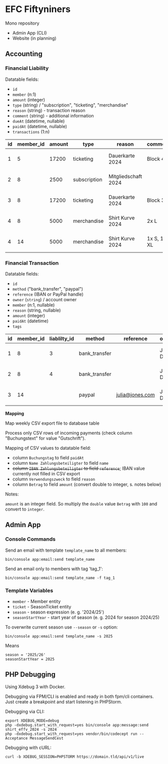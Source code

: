 # EFC Fiftyniners

Mono repository

- Admin App (CLI)
- Website (in planning)

## Accounting

### Financial Liability

Datatable fields:

- `id`
- `member` (n:1)
- `amount` (integer)
- `type` (string) / "subscription", "ticketing", "merchandise"
- `reason` (string) - transaction reason
- `comment` (string) - additional information
- `dueAt` (datetime, nullable)
- `paidAt` (datetime, nullable)
- `transactions` (1:n)

| id | member_id | amount | type         | reason              | comment     | dueAt               | paidAt              | tags                   |
|----|-----------|--------|--------------|---------------------|-------------|---------------------|---------------------|------------------------|
| 1  | 5         | 17200  | ticketing    | Dauerkarte 2024     | Block 45    | 2024-06-06 23:59:59 | <null>              | ["season_ticket_2024"] |
| 2  | 8         | 2500   | subscription | Mitgliedschaft 2024 | <null>      | 2024-06-30 23:59:59 | <null>              | ["member_2024"]        |
| 3  | 8         | 17200  | ticketing    | Dauerkarte 2024     | Block 38    | 2024-06-06 23:59:59 | 2024-06-05 12:13:14 | ["season_ticket_2024"] |
| 4  | 8         | 5000   | merchandise  | Shirt Kurve 2024    | 2x L        | 2024-06-06 23:59:59 | 2024-06-18 14:15:16 | ["shirt_effv_2024"]    |
| 4  | 14        | 5000   | merchandise  | Shirt Kurve 2024    | 1x S, 1x XL | 2024-06-06 23:59:59 | <null>              | ["shirt_effv_2024"]    |

### Financial Transaction

Datatable fields:

- `id`
- `method` ("bank_transfer", "paypal")
- `reference` (IBAN or PayPal handle)
- `owner` (`string`) / account owner
- `member` (n:1, nullable)
- `reason` (string, nullable)
- `amount` (integer)
- `paidAt` (datetime)
- `tags`

| id | member_id | liablilty_id | method        | reference       | owner    | reason                      | amount | paidAt              | tags                   |
|----|-----------|--------------|---------------|-----------------|----------|-----------------------------|--------|---------------------|------------------------|
| 1  | 8         | 3            | bank_transfer | <null>          | John Doe | Dauerkarte 2024             | 17200  | 2024-06-05 12:13:14 | ["season_ticket_2024"] |
| 2  | 8         | 4            | bank_transfer | <null>          | John Doe | Shirt Kurve 2024            | 5000   | 2024-06-18 14:15:16 | ["shirt_effv_2024"]    |
| 3  | 14        | <null>       | paypal        | julia@jones.com | Jane Doe | Shirt Kurve 2024 / Jane Doe | 2500   | 2024-06-19 13:14:15 | ["shirt_effv_2024"]    |

**Mapping**

Map weekly CSV export file to database table

Process only CSV rows of incoming payments (check column "Buchungstext" for value "Gutschrift").

Mapping of CSV values to datatable field:

- column `Buchungstag` to field `paidAt`
- column `Name Zahlungsbeteiligter` to field `name`
- ~~column `IBAN Zahlungsbeteiligter` to field `reference`~~; IBAN value currently not filled in CSV export
- column `Verwendungszweck` to field `reason`
- column `Betrag` to field `amount` (convert double to integer, s. notes below)

Notes:

`amount` is an integer field. So multiply the `double` value `Betrag` with `100` and convert to `integer`.

## Admin App

### Console Commands

Send an email with template `template_name` to all members:

```shell
bin/console app:email:send template_name
```

Send an email only to members with tag 'tag_1':

```shell
bin/console app:email:send template_name -f tag_1
```

### Template Variables

- `member` - Member entity
- `ticket` - SeasonTicket entity
- `season` - season expression (e. g. '2024/25')
- `seasonStartYear` - start year of season (e. g. 2024 for season 2024/25)

To overwrite current season use `--season` or `-s` option:

```shell
bin/console app:email:send template_name -s 2025
```

Means

```twig
season = '2025/26'
seasonStartYear = 2025
```

## PHP Debugging

Using Xdebug 3 with Docker.

Debugging via FPM/CLI is enabled and ready in both fpm/cli containers. Just create a breakpoint and start listening in PHPStorm.

Debugging via CLI:

```shell
export XDEBUG_MODE=debug
php -dxdebug.start_with_request=yes bin/console app:message:send shirt_effv_2024 -s 2024
php -dxdebug.start_with_request=yes vendor/bin/codecept run -- Acceptance MessageSendCest
```

Debugging with cURL:

```shell
curl -b XDEBUG_SESSION=PHPSTORM https://domain.tld/api/v1/live
```